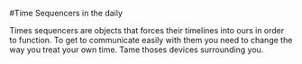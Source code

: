 #Time Sequencers in the daily

Times sequencers are objects that forces their timelines into ours in order to function. To get to communicate easily with them you need to change the way you treat your own time. Tame thoses devices surrounding you.